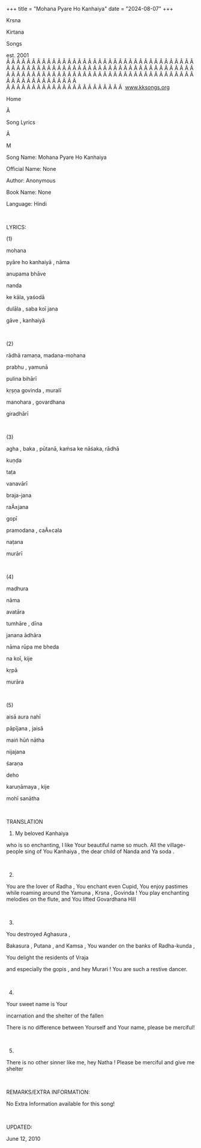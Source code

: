 +++ 
title = "Mohana Pyare Ho Kanhaiya"
date = "2024-08-07"
+++

Krsna
 
Kirtana
 
Songs

est. 2001
Â Â Â Â Â Â Â Â Â Â Â Â Â Â Â Â Â Â Â Â Â Â Â Â Â Â Â Â Â Â Â Â Â Â Â Â Â Â Â Â Â Â Â Â Â Â Â Â Â Â Â Â Â Â Â Â Â Â Â Â Â Â Â Â Â Â Â Â Â Â Â Â Â Â Â Â Â Â Â Â Â Â Â Â Â Â Â Â Â Â Â Â Â Â Â Â Â Â Â Â Â Â Â Â Â Â Â Â Â Â Â Â Â Â Â Â Â Â Â Â Â Â Â Â Â  
Â Â Â Â Â Â Â Â Â Â Â Â Â Â Â Â Â Â Â Â Â Â Â  
www.kksongs.org








Home
 
Ã 
 
Song Lyrics
 
Ã 
 
M


Song Name: 
Mohana Pyare Ho Kanhaiya


Official Name: None


Author: Anonymous


Book Name: None


Language: 
Hindi


 


LYRICS:


(1)


mohana
 
pyāre
 ho 
kanhaiyā
, 
nāma
 
anupama
 bhāve


nanda
 
ke
 kāla, 
yaśodā
 
dulāla
, 
saba
 koī 
jana
 
gāve
, kanhaiyā


 


(2)


rādhā
 ramaṇa, 
madana-mohana


prabhu
, 
yamunā
 
pulina
 bihārī


kṛṣṇa 
govinda
, 
muralī
 
manohara
, 
govardhana
 
giradhārī


 


(3)


agha
, 
baka
, pūtanā,
kaḿsa 
ke
 nāśaka, 
rādhā


kuṇḍa
 
taṭa


vanavārī


braja-jana
 
raÃ±jana
 
gopī
 
pramodana
, 
caÃ±cala
 
naṭana

murārī


 


(4)


madhura
 
nāma
 
avatāra
 
tumhāre
, 
dīna
 
janana
 ādhāra


nāma
 rūpa me 
bheda
 
na
 koī, 
kije
 
kṛpā
 
murāra


 


(5)


aisā
 aura 
nahī
 
pāpījana
, 
jaisā
 
maiń
 hūń nātha


nijajana
 
śaraṇa
 
deho
 
karuṇāmaya
, 
kije
 
mohī
 sanātha


 


TRANSLATION


1) My beloved 
Kanhaiya

who is so enchanting, I like 
Your
 beautiful name so
much. All the village-people sing of You 
Kanhaiya
,
the dear child of 
Nanda
 and 
Ya
soda
.


 


2) 
You are the lover of 
Radha
,
You enchant even Cupid, You enjoy pastimes while roaming around the 
Yamuna
, 
Krsna
, 
Govinda
! You play enchanting
melodies on the flute, and 
You
 lifted 
Govardhana
 Hill


 


3) 
You destroyed 
Aghasura
,

Bakasura
, 
Putana
, and 
Kamsa
, You wander on the banks of 
Radha-kunda
,

You
 delight the residents of 
Vraja

and especially the 
gopis
, and hey 
Murari
!
You are such a restive dancer.


 


4) 
Your sweet name is 
Your

incarnation and the shelter of the fallen


There is no difference between 
Yourself
 and Your name, please be merciful!


 


5) 
There is no other sinner like me, hey 
Natha
! Please be merciful and give me shelter


 


REMARKS/EXTRA INFORMATION:


No Extra
Information available for this song!


 


UPDATED:

June 12, 2010
